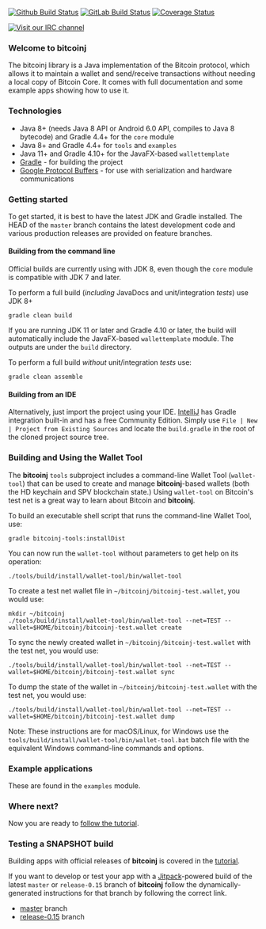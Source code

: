 [![Github Build Status](https://github.com/bitcoinj/bitcoinj/workflows/Java%20CI/badge.svg)](https://github.com/bitcoinj/bitcoinj/actions)
[![GitLab Build Status](https://gitlab.com/bitcoinj/bitcoinj/badges/master/pipeline.svg)](https://gitlab.com/bitcoinj/bitcoinj/pipelines)
[![Coverage Status](https://coveralls.io/repos/bitcoinj/bitcoinj/badge.png?branch=master)](https://coveralls.io/r/bitcoinj/bitcoinj?branch=master)

[![Visit our IRC channel](https://kiwiirc.com/buttons/irc.freenode.net/bitcoinj.png)](https://kiwiirc.com/client/irc.freenode.net/bitcoinj)

### Welcome to bitcoinj

The bitcoinj library is a Java implementation of the Bitcoin protocol, which allows it to maintain a wallet and send/receive transactions without needing a local copy of Bitcoin Core. It comes with full documentation and some example apps showing how to use it.

### Technologies

* Java 8+ (needs Java 8 API or Android 6.0 API, compiles to Java 8 bytecode) and Gradle 4.4+ for the `core` module
* Java 8+ and Gradle 4.4+ for `tools` and `examples`
* Java 11+ and Gradle 4.10+ for the JavaFX-based `wallettemplate`
* [Gradle](https://gradle.org/) - for building the project
* [Google Protocol Buffers](https://github.com/google/protobuf) - for use with serialization and hardware communications

### Getting started

To get started, it is best to have the latest JDK and Gradle installed. The HEAD of the `master` branch contains the latest development code and various production releases are provided on feature branches.

#### Building from the command line

Official builds are currently using with JDK 8, even though the `core` module is compatible with JDK 7 and later.

To perform a full build (*including* JavaDocs and unit/integration *tests*) use JDK 8+
```
gradle clean build
```
If you are running JDK 11 or later and Gradle 4.10 or later, the build will automatically include the JavaFX-based `wallettemplate` module. The outputs are under the `build` directory.

To perform a full build *without* unit/integration *tests* use:
```
gradle clean assemble
```

#### Building from an IDE

Alternatively, just import the project using your IDE. [IntelliJ](http://www.jetbrains.com/idea/download/) has Gradle integration built-in and has a free Community Edition. Simply use `File | New | Project from Existing Sources` and locate the `build.gradle` in the root of the cloned project source tree.

### Building and Using the Wallet Tool

The **bitcoinj** `tools` subproject includes a command-line Wallet Tool (`wallet-tool`) that can be used to create and manage **bitcoinj**-based wallets (both the HD keychain and SPV blockchain state.) Using `wallet-tool` on Bitcoin's test net is a great way to learn about Bitcoin and **bitcoinj**.

To build an executable shell script that runs the command-line Wallet Tool, use:
```
gradle bitcoinj-tools:installDist
```

You can now run the `wallet-tool` without parameters to get help on its operation:
```
./tools/build/install/wallet-tool/bin/wallet-tool
```

To create a test net wallet file in `~/bitcoinj/bitcoinj-test.wallet`, you would use:
```
mkdir ~/bitcoinj
./tools/build/install/wallet-tool/bin/wallet-tool --net=TEST --wallet=$HOME/bitcoinj/bitcoinj-test.wallet create
```

To sync the newly created wallet in `~/bitcoinj/bitcoinj-test.wallet` with the test net, you would use:
```
./tools/build/install/wallet-tool/bin/wallet-tool --net=TEST --wallet=$HOME/bitcoinj/bitcoinj-test.wallet sync
```

To dump the state of the wallet in `~/bitcoinj/bitcoinj-test.wallet` with the test net, you would use:
```
./tools/build/install/wallet-tool/bin/wallet-tool --net=TEST --wallet=$HOME/bitcoinj/bitcoinj-test.wallet dump
```

Note: These instructions are for macOS/Linux, for Windows use the `tools/build/install/wallet-tool/bin/wallet-tool.bat` batch file with the equivalent Windows command-line commands and options.

### Example applications

These are found in the `examples` module.

### Where next?

Now you are ready to [follow the tutorial](https://bitcoinj.github.io/getting-started).

### Testing a SNAPSHOT build

Building apps with official releases of **bitcoinj** is covered in the [tutorial](https://bitcoinj.github.io/getting-started).

If you want to develop or test your app with a [Jitpack](https://jitpack.io)-powered build of the latest `master` or `release-0.15` branch of **bitcoinj** follow the dynamically-generated instructions for that branch by following the correct link.


* [master](https://jitpack.io/#bitcoinj/bitcoinj/master-SNAPSHOT) branch
* [release-0.15](https://jitpack.io/#bitcoinj/bitcoinj/release-0.15-SNAPSHOT) branch
